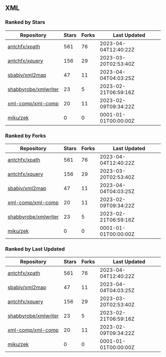 ## XML

### Ranked by Stars

| Repository | Stars | Forks | Last Updated |
|------------|-------|-------|--------------|
| [antchfx/xpath](https://github.com/antchfx/xpath) | 561 | 76 | 2023-04-04T12:40:22Z |
| [antchfx/xquery](https://github.com/antchfx/xquery) | 156 | 29 | 2023-03-20T02:53:40Z |
| [sbabiv/xml2map](https://github.com/sbabiv/xml2map) | 47 | 11 | 2023-04-04T04:03:25Z |
| [shabbyrobe/xmlwriter](https://github.com/shabbyrobe/xmlwriter) | 23 | 5 | 2023-02-21T06:59:16Z |
| [xml-comp/xml-comp](https://github.com/xml-comp/xml-comp) | 20 | 11 | 2023-02-09T09:34:22Z |
| [miku/zek](https://github.com/miku/zek) | 0 | 0 | 0001-01-01T00:00:00Z |

### Ranked by Forks

| Repository | Stars | Forks | Last Updated |
|------------|-------|-------|--------------|
| [antchfx/xpath](https://github.com/antchfx/xpath) | 561 | 76 | 2023-04-04T12:40:22Z |
| [antchfx/xquery](https://github.com/antchfx/xquery) | 156 | 29 | 2023-03-20T02:53:40Z |
| [sbabiv/xml2map](https://github.com/sbabiv/xml2map) | 47 | 11 | 2023-04-04T04:03:25Z |
| [xml-comp/xml-comp](https://github.com/xml-comp/xml-comp) | 20 | 11 | 2023-02-09T09:34:22Z |
| [shabbyrobe/xmlwriter](https://github.com/shabbyrobe/xmlwriter) | 23 | 5 | 2023-02-21T06:59:16Z |
| [miku/zek](https://github.com/miku/zek) | 0 | 0 | 0001-01-01T00:00:00Z |

### Ranked by Last Updated

| Repository | Stars | Forks | Last Updated |
|------------|-------|-------|--------------|
| [antchfx/xpath](https://github.com/antchfx/xpath) | 561 | 76 | 2023-04-04T12:40:22Z |
| [sbabiv/xml2map](https://github.com/sbabiv/xml2map) | 47 | 11 | 2023-04-04T04:03:25Z |
| [antchfx/xquery](https://github.com/antchfx/xquery) | 156 | 29 | 2023-03-20T02:53:40Z |
| [shabbyrobe/xmlwriter](https://github.com/shabbyrobe/xmlwriter) | 23 | 5 | 2023-02-21T06:59:16Z |
| [xml-comp/xml-comp](https://github.com/xml-comp/xml-comp) | 20 | 11 | 2023-02-09T09:34:22Z |
| [miku/zek](https://github.com/miku/zek) | 0 | 0 | 0001-01-01T00:00:00Z |


